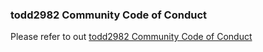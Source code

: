 ### todd2982 Community Code of Conduct

Please refer to out [todd2982 Community Code of Conduct](https://github.com/todd2982/.github/blob/master/CODE_OF_CONDUCT.md)
